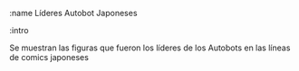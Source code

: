 :name
Líderes Autobot Japoneses

:intro

Se muestran las figuras que fueron los líderes de los Autobots en las 
líneas de comics japoneses

